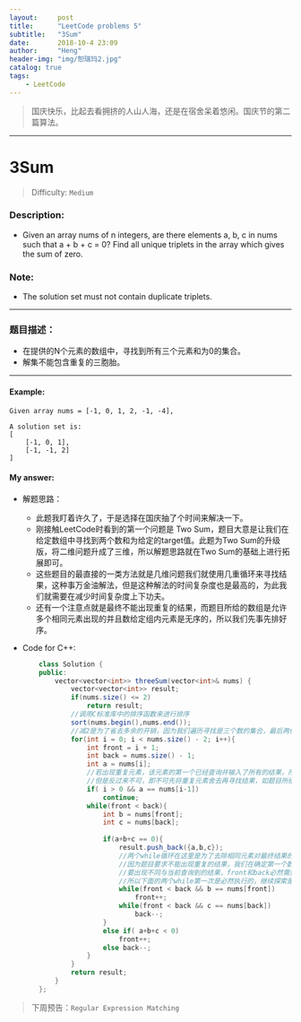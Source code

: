 ```yaml
---
layout:     post
title:      "LeetCode problems 5"
subtitle:   "3Sum"
date:       2018-10-4 23:09
author:     "Heng"
header-img: "img/恕瑞玛2.jpg"
catalog: true
tags:
    - LeetCode
---
```


>国庆快乐，比起去看拥挤的人山人海，还是在宿舍呆着悠闲。国庆节的第二篇算法。

---

# 3Sum

>Difficulty: `Medium`

### Description:

- Given an array nums of n integers, are there elements a, b, c in nums such that a + b + c = 0? Find all unique triplets in the array which gives the sum of zero.

### Note:

- The solution set must not contain duplicate triplets.

--- 

### 题目描述：

- 在提供的N个元素的数组中，寻找到所有三个元素和为0的集合。
- 解集不能包含重复的三胞胎。

---

#### Example:

    Given array nums = [-1, 0, 1, 2, -1, -4],

    A solution set is:
    [
        [-1, 0, 1],
        [-1, -1, 2]
    ]

#### My answer:

- 解题思路：

    - 此题我盯着许久了，于是选择在国庆抽了个时间来解决一下。
    - 刚接触LeetCode时看到的第一个问题是 Two Sum，题目大意是让我们在给定数组中寻找到两个数和为给定的target值。此题为Two Sum的升级版，将二维问题升成了三维，所以解题思路就在Two Sum的基础上进行拓展即可。
    - 这些题目的最直接的一类方法就是几维问题我们就使用几重循环来寻找结果，这种事万金油解法，但是这种解法的时间复杂度也是最高的，为此我们就需要在减少时间复杂度上下功夫。
    - 还有一个注意点就是最终不能出现重复的结果，而题目所给的数组是允许多个相同元素出现的并且数给定组内元素是无序的，所以我们先事先排好序。

- Code for C++:

    ```java
        class Solution {
        public:
            vector<vector<int>> threeSum(vector<int>& nums) {
                vector<vector<int>> result;
                if(nums.size() <= 2)
                    return result;
                //调用C标准库中的排序函数来进行排序
                sort(nums.begin(),nums.end());
                //减2是为了省去多余的开销，因为我们遍历寻找是三个数的集合，最后两位无需再单独访问。
                for(int i = 0; i < nums.size() - 2; i++){
                    int front = i + 1;
                    int back = nums.size() - 1;
                    int a = nums[i];
                    //若出现重复元素，该元素的第一个已经查询并输入了所有的结果，所有后面的重复情况皆可省去。
                    //但是反过来不可，即不可先将重复元素舍去再寻找结果，如题目所给example中的`[-1,-1,2]`就会因此被抹去。
                    if( i > 0 && a == nums[i-1])
                        continue;
                    while(front < back){
                        int b = nums[front];
                        int c = nums[back];
                        
                        if(a+b+c == 0){
                            result.push_back({a,b,c});     
                            //两个while循环在这里是为了去除相同元素对最终结果的影响，同时前进访问数组的下一个可能结果。
                            //因为题目要求不能出现重复的结果，我们在确定第一个数a(num[i])的情况下，
                            //要出现不同与当前查询到的结果，front和back必然需要同时改变才行，
                            //所以下面的两个while第一次是必然执行的，继续探索是否还有在a相同的情况下，3Sum为0的其他结果。
                            while(front < back && b == nums[front])
                                front++;    
                            while(front < back && c == nums[back])
                                back--;
                        }
                        else if( a+b+c < 0)
                            front++;
                        else back--;
                    }
                }
                return result;
            }
        };
    ``` 

>下周预告：`Regular Expression Matching`
